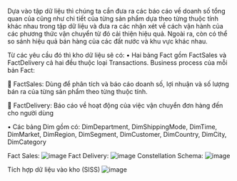 Dựa vào tập dữ liệu thì chúng ta cần đưa ra các báo cáo về doanh số tổng quan của cũng như chi tiết của từng sản phẩm dựa theo từng thuộc tính khác nhau trong tập dữ liệu và đưa ra các nhận xét về cách vận hành của các phương thức vận chuyển từ đó cải thiện hiệu quả. Ngoài ra, còn có thể so sánh hiệu quả bán hàng của các đất nước và khu vực khác nhau.

Từ các yêu cầu đó thì kho dữ liệu sẽ có:
•	Hai bảng Fact gồm FactSales và FactDelivery cả hai đều thuộc loại Transactions. Business process của mỗi bản Fact:

	FactSales: Dùng để phân tích và báo cáo doanh số, lợi nhuận và số lượng bán ra của từng sản phẩm theo từng thuộc tính.

	FactDelivery: Báo cáo về hoạt động của việc vận chuyển đơn hàng đến cho người dùng

•	Các bảng Dim gồm có: DimDepartment, DimShippingMode, DimTime, DimMarket, DimRegion, DimSegment, DimCustomer, DimCountry, DimCity, DimCategory

Fact Sales: 
![image](https://github.com/lonGDiBo/DataWareHouse_Retail/assets/115699195/a9b4cf17-3145-4ae8-8344-98b4a533057c)
Fact Delivery:
![image](https://github.com/lonGDiBo/DataWareHouse_Retail/assets/115699195/2bb6b5eb-b247-4869-8ac1-82aee77d83c7)
Constellation Schema:
![image](https://github.com/lonGDiBo/DataWareHouse_Retail/assets/115699195/6d15c7b8-16c4-4f01-8d78-ece21034b103)

Tích hợp dữ liệu vào kho (SISS)
![image](https://github.com/lonGDiBo/DataWareHouse_Retail/assets/115699195/ae97b4e8-29e2-40ea-8e1c-b69324ae4adb)
